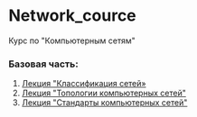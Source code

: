 # Network_cource
Курс по "Компьютерным сетям"

### Базовая часть:

1. [Лекция "Классификация сетей»](/Base_infomation/1_Classification.md)
2. [Лекция "Топологии компьютерных сетей"](/Base_infomation/2_Topology.md)
3. [Лекция "Стандарты компьютерных сетей"](/Base_infomation/3_Standarts.md)
